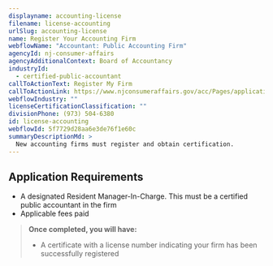 ```yaml
---
displayname: accounting-license
filename: license-accounting
urlSlug: accounting-license
name: Register Your Accounting Firm
webflowName: "Accountant: Public Accounting Firm"
agencyId: nj-consumer-affairs
agencyAdditionalContext: Board of Accountancy
industryId:
  - certified-public-accountant
callToActionText: Register My Firm
callToActionLink: https://www.njconsumeraffairs.gov/acc/Pages/applications.aspx
webflowIndustry: ""
licenseCertificationClassification: ""
divisionPhone: (973) 504-6380
id: license-accounting
webflowId: 5f7729d28aa6e3de76f1e60c
summaryDescriptionMd: >
  New accounting firms must register and obtain certification.
---
```


## Application Requirements

- A designated Resident Manager-In-Charge. This must be a certified public accountant in the firm
- Applicable fees paid

> **Once completed, you will have:**
>
> - A certificate with a license number indicating your firm has been successfully registered
